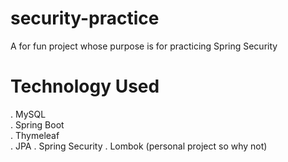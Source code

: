 # security-practice

A for fun project whose purpose is for practicing Spring Security

# Technology Used
. MySQL<br />
. Spring Boot<br />
. Thymeleaf<br />
. JPA
. Spring Security
. Lombok (personal project so why not)

